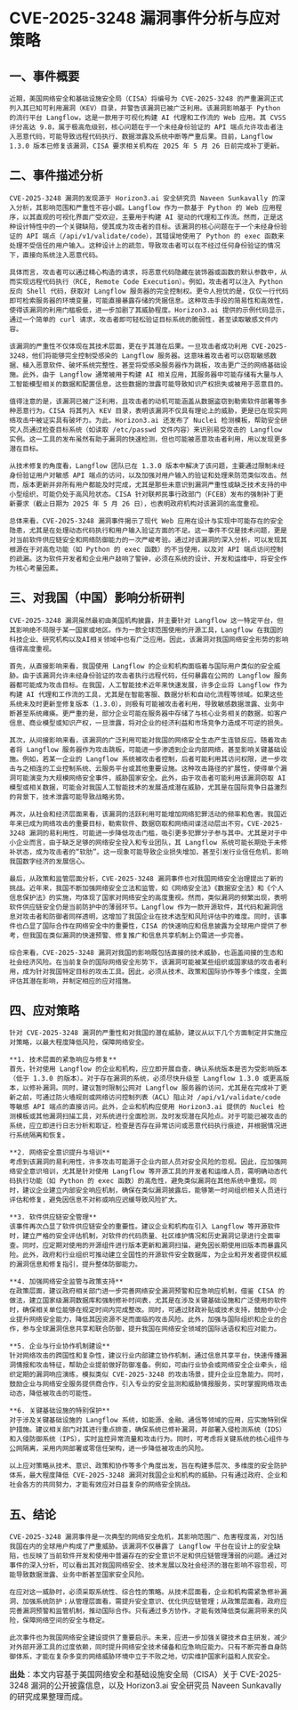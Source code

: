 # CVE-2025-3248 漏洞事件分析与应对策略

## 一、事件概要

    近期，美国网络安全和基础设施安全局（CISA）将编号为 CVE-2025-3248 的严重漏洞正式列入其已知可利用漏洞（KEV）目录，并警告该漏洞已被广泛利用。该漏洞影响基于 Python 的流行平台 Langflow，这是一款用于可视化构建 AI 代理和工作流的 Web 应用。其 CVSS 评分高达 9.8，属于极高危级别，核心问题在于一个未经身份验证的 API 端点允许攻击者注入恶意代码，可能导致远程代码执行、数据泄露及系统中断等严重后果。目前，Langflow 1.3.0 版本已修复该漏洞，CISA 要求相关机构在 2025 年 5 月 26 日前完成补丁更新。

## 二、事件描述分析

    CVE-2025-3248 漏洞的发现源于 Horizon3.ai 安全研究员 Naveen Sunkavally 的深入分析，其影响范围和严重性不容小觑。Langflow 作为一款基于 Python 的 Web 应用程序，以其直观的可视化界面广受欢迎，主要用于构建 AI 驱动的代理和工作流。然而，正是这种设计特性中的一个关键缺陷，使其成为攻击者的目标。该漏洞的核心问题在于一个未经身份验证的 API 端点（/api/v1/validate/code），其错误地使用了 Python 的 exec 函数来处理不受信任的用户输入。这种设计上的疏忽，导致攻击者可以在不经过任何身份验证的情况下，直接向系统注入恶意代码。

    具体而言，攻击者可以通过精心构造的请求，将恶意代码隐藏在装饰器或函数的默认参数中，从而实现远程代码执行（RCE, Remote Code Execution）。例如，攻击者可以注入 Python 反向 Shell 代码，获取对 Langflow 服务器的完全控制权。更令人担忧的是，仅仅一行代码即可检索服务器的环境变量，可能直接暴露存储的凭据信息。这种攻击手段的简易性和高效性，使得该漏洞的利用门槛极低，进一步加剧了其威胁程度。Horizon3.ai 提供的示例代码显示，通过一个简单的 curl 请求，攻击者即可轻松验证目标系统的脆弱性，甚至读取敏感文件内容。

    该漏洞的严重性不仅体现在其技术层面，更在于其潜在后果。一旦攻击者成功利用 CVE-2025-3248，他们将能够完全控制受感染的 Langflow 服务器。这意味着攻击者可以窃取敏感数据、植入恶意软件、破坏系统完整性，甚至将受感染服务器作为跳板，攻击更广泛的网络基础设施。此外，由于 Langflow 通常被用于构建 AI 相关应用，其服务器中可能存储有大量与人工智能模型相关的数据和配置信息，这些数据的泄露可能导致知识产权损失或被用于恶意目的。

    值得注意的是，该漏洞已被广泛利用，且攻击者的动机可能涵盖从数据盗窃到勒索软件部署等多种恶意行为。CISA 将其列入 KEV 目录，表明该漏洞不仅具有理论上的威胁，更是已在现实网络攻击中被证实具有破坏力。为此，Horizon3.ai 还发布了 Nuclei 检测模板，帮助安全研究人员通过检查目标系统（如读取 /etc/passwd 文件内容）来识别易受攻击的 Langflow 实例。这一工具的发布虽然有助于漏洞的快速检测，但也可能被恶意攻击者利用，用以发现更多潜在目标。

    从技术修复的角度看，Langflow 团队已在 1.3.0 版本中解决了该问题，主要通过限制未经身份验证用户对敏感 API 端点的访问，以及加强对用户输入的验证和处理来防范类似攻击。然而，版本更新并非所有用户都能及时完成，尤其是那些未意识到漏洞严重性或缺乏技术支持的中小型组织，可能仍处于高风险状态。CISA 针对联邦民事行政部门（FCEB）发布的强制补丁更新要求（截止日期为 2025 年 5 月 26 日），也表明政府机构对该漏洞的高度重视。

    总体来看，CVE-2025-3248 漏洞事件揭示了现代 Web 应用在设计与实现中可能存在的安全隐患，尤其是在处理动态代码执行和用户输入验证方面的不足。这一事件不仅是技术问题，更是对当前软件供应链安全和网络防御能力的一次严峻考验。通过对该漏洞的深入分析，可以发现其根源在于对高危功能（如 Python 的 exec 函数）的不当使用，以及对 API 端点访问控制的疏漏。这为软件开发者和企业用户敲响了警钟，必须在系统的设计、开发和运维中，将安全作为核心考量因素。

## 三、对我国（中国）影响分析研判

    CVE-2025-3248 漏洞虽然最初由美国机构披露，并主要针对 Langflow 这一特定平台，但其影响绝不局限于某一国家或地区。作为一款全球范围使用的开源工具，Langflow 在我国的科技企业、研究机构以及AI相关领域中也有广泛应用。因此，该漏洞对我国网络安全形势的影响值得高度重视。

    首先，从直接影响来看，我国使用 Langflow 的企业和机构面临着与国际用户类似的安全威胁。由于该漏洞允许未经身份验证的攻击者执行远程代码，任何暴露在公网的 Langflow 服务器都可能成为攻击目标。在我国，人工智能技术近年来快速发展，许多企业将 Langflow 作为构建 AI 代理和工作流的工具，尤其是在智能客服、数据分析和自动化流程等领域。如果这些系统未及时更新至修复版本（1.3.0），则极有可能被攻击者利用，导致敏感数据泄露、业务中断甚至系统瘫痪。更严重的是，部分企业可能在服务器中存储了与核心业务相关的数据，如客户信息、商业模型或知识产权，一旦泄露，将对企业的经济利益和市场竞争力造成不可逆的损失。

    其次，从间接影响来看，该漏洞的广泛利用可能对我国的网络安全生态产生连锁反应。随着攻击者将 Langflow 服务器作为攻击跳板，可能进一步渗透到企业内部网络，甚至影响关键基础设施。例如，若某一企业的 Langflow 系统被攻击者控制，后者可能利用其访问权限，进一步攻击与之相连的工业控制系统、云服务平台或其他重要设施。这种攻击路径的扩展性，使得单个漏洞可能演变为大规模网络安全事件，威胁国家安全。此外，由于攻击者可能利用该漏洞窃取 AI 模型或相关数据，可能会对我国人工智能技术的发展造成潜在威胁，尤其是在国际竞争日益激烈的背景下，技术泄露可能导致战略劣势。

    再次，从社会和经济层面来看，该漏洞的活跃利用可能增加网络犯罪活动的频率和危害。我国近年来已成为网络攻击的重要目标，勒索软件、数据窃取和网络间谍活动层出不穷。CVE-2025-3248 漏洞的易利用性，可能进一步降低攻击门槛，吸引更多犯罪分子参与其中。尤其是对于中小企业而言，由于缺乏足够的网络安全投入和专业团队，其 Langflow 系统可能长期处于未修补状态，成为攻击者的“软肋”。这一现象可能导致企业损失增加，甚至引发行业信任危机，影响我国数字经济的发展信心。

    最后，从政策和监管层面分析，CVE-2025-3248 漏洞事件也对我国网络安全治理提出了新的挑战。近年来，我国不断加强网络安全立法和监管，如《网络安全法》《数据安全法》和《个人信息保护法》的实施，均体现了国家对网络安全的高度重视。然而，类似漏洞的频繁出现，表明软件供应链安全仍是当前防护中的薄弱环节。Langflow 作为一款开源软件，其代码和漏洞信息对攻击者和防御者同样透明，这增加了我国企业在技术选型和风险评估中的难度。同时，该事件也凸显了国际合作在网络安全中的重要性，CISA 的快速响应和信息披露为全球用户提供了参考，但我国在类似漏洞的快速预警、修复推广和信息共享机制上仍需进一步完善。

    综合来看，CVE-2025-3248 漏洞对我国的影响既包括直接的技术威胁，也涵盖间接的生态和社会经济风险。在当前复杂的国际网络安全形势下，该漏洞可能被某些组织或国家级的攻击者利用，成为针对我国特定目标的攻击工具。因此，必须从技术、政策和国际协作等多个维度，全面评估其潜在影响，并制定相应的应对措施。

## 四、应对策略

    针对 CVE-2025-3248 漏洞的严重性和对我国的潜在威胁，建议从以下几个方面制定并实施应对策略，以最大程度降低风险，保障网络安全。

    **1. 技术层面的紧急响应与修复**
    首先，针对使用 Langflow 的企业和机构，应立即开展自查，确认系统版本是否为受影响版本（低于 1.3.0 的版本）。对于存在漏洞的系统，必须尽快升级至 Langflow 1.3.0 或更高版本，以修补漏洞。同时，建议暂时限制公网对 Langflow 服务器的访问，尤其是在完成补丁更新之前，可通过防火墙规则或网络访问控制列表（ACL）阻止对 /api/v1/validate/code 等敏感 API 端点的直接访问。此外，企业和机构应使用 Horizon3.ai 提供的 Nuclei 检测模板或其他漏洞扫描工具，对系统进行全面检测，及时发现潜在风险点。对于可能已被攻击的系统，应立即进行日志分析和取证，检查是否存在异常访问或恶意代码执行痕迹，并根据情况进行系统隔离和恢复。

    **2. 网络安全意识提升与培训**
    考虑到该漏洞的易利用性，许多攻击可能源于企业内部人员对安全风险的忽视。因此，应加强网络安全意识培训，尤其是针对使用 Langflow 等开源工具的开发者和运维人员，需明确动态代码执行功能（如 Python 的 exec 函数）的高危性，避免类似漏洞在其他系统中重现。同时，建议企业建立内部安全响应机制，确保在类似漏洞披露后，能够第一时间组织相关人员进行评估和修复，避免因信息不对称或响应迟缓导致风险扩大。

    **3. 软件供应链安全管理**
    该事件再次凸显了软件供应链安全的重要性。建议企业和机构在引入 Langflow 等开源软件时，建立严格的安全评估机制，对软件的代码质量、社区维护情况和历史漏洞记录进行全面审查。同时，应定期对使用的开源组件进行版本更新和漏洞扫描，避免因长期使用旧版本而暴露风险。此外，政府和行业组织可推动建立全国性的开源软件安全数据库，为企业和开发者提供权威的漏洞信息和修复指引，提升整体防御能力。

    **4. 加强网络安全监管与政策支持**
    在政策层面，建议政府相关部门进一步完善网络安全漏洞预警和应急响应机制，借鉴 CISA 的做法，建立国家级漏洞数据库和强制修补时间表，尤其是在涉及关键基础设施和广泛使用的软件时，确保相关单位能够在规定时间内完成整改。同时，可通过财政补贴或技术支持，鼓励中小企业提升网络安全能力，降低其因资源不足而面临的攻击风险。此外，加强与国际组织和企业的合作，参与全球漏洞信息共享和联合防御，提升我国在网络安全领域的国际话语权和应对能力。

    **5. 企业与行业协作机制建设**
    针对网络攻击的跨国性和复杂性，建议行业内部建立协作机制，通过信息共享平台，快速传播漏洞情报和攻击特征，帮助企业提前做好防御准备。例如，可由行业协会或网络安全企业牵头，组织定期的漏洞响应演练，模拟类似 CVE-2025-3248 的攻击场景，提升企业应急能力。同时，鼓励企业与网络安全服务提供商合作，引入专业的安全监测和威胁情报服务，实时掌握网络攻击动态，降低被攻击的可能性。

    **6. 关键基础设施的特别保护**
    对于涉及关键基础设施的 Langflow 系统，如能源、金融、通信等领域的应用，应实施特别保护措施。建议相关部门对其进行重点排查，确保系统已修补漏洞，并部署入侵检测系统（IDS）和入侵防御系统（IPS），实时监控异常流量和攻击行为。同时，可考虑将关键系统的核心组件与公网隔离，采用内网部署或零信任架构，进一步降低被攻击的风险。

    以上应对策略从技术、意识、政策和协作等多个角度出发，旨在构建多层次、多维度的安全防护体系，最大程度降低 CVE-2025-3248 漏洞对我国企业和机构的威胁。只有通过政府、企业和社会各方的共同努力，才能有效应对日益复杂的网络安全挑战。

## 五、结论

    CVE-2025-3248 漏洞事件是一次典型的网络安全危机，其影响范围广、危害程度高，对包括我国在内的全球用户构成了严重威胁。该漏洞不仅暴露了 Langflow 平台在设计上的安全缺陷，也反映了当前软件开发和使用中普遍存在的安全意识不足和供应链管理薄弱的问题。通过对事件的深入分析，可以看出其对我国网络安全、技术发展以及社会经济的潜在影响不容忽视，可能导致数据泄露、业务中断甚至国家安全风险。

    在应对这一威胁时，必须采取系统性、综合性的策略。从技术层面看，企业和机构需紧急修补漏洞、加强系统防护；从管理层面看，需提升安全意识、优化供应链管理；从政策层面看，政府应完善漏洞预警和监管机制，推动国际合作。只有通过多方协作，才能有效降低类似漏洞带来的风险，保障网络空间的安全与稳定。

    此次事件也为我国网络安全建设提供了重要启示。未来，应进一步加强关键技术自主研发，减少对外部开源工具的过度依赖，同时提升网络安全技术储备和应急响应能力。只有不断完善自身防御体系，才能在复杂多变的网络威胁环境中立于不败之地，切实维护国家利益和人民安全。

**出处**：本文内容基于美国网络安全和基础设施安全局（CISA）关于 CVE-2025-3248 漏洞的公开披露信息，以及 Horizon3.ai 安全研究员 Naveen Sunkavally 的研究成果整理而成。